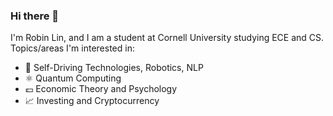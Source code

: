 ### Hi there 👋

I'm Robin Lin, and I am a student at Cornell University studying ECE and CS. Topics/areas I'm interested in:
- 🤖 Self-Driving Technologies, Robotics, NLP
- ⚛️ Quantum Computing
- 💷 Economic Theory and Psychology
- 📈 Investing and Cryptocurrency 
